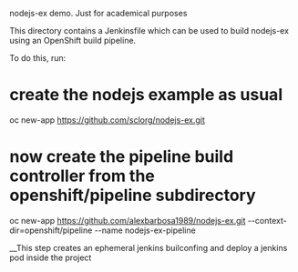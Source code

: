nodejs-ex demo. Just for academical purposes

This directory contains a Jenkinsfile which can be used to build nodejs-ex using an OpenShift build pipeline.

To do this, run:

# create the nodejs example as usual
oc new-app https://github.com/sclorg/nodejs-ex.git

# now create the pipeline build controller from the openshift/pipeline subdirectory
oc new-app https://github.com/alexbarbosa1989/nodejs-ex.git --context-dir=openshift/pipeline --name nodejs-ex-pipeline


__This step creates an ephemeral jenkins builconfing and deploy a jenkins pod inside the project
